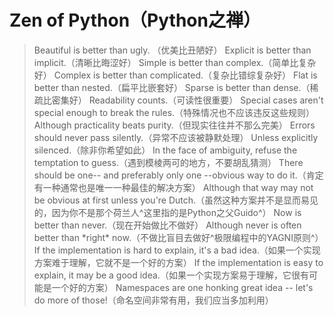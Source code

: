 # Zen of Python（Python之禅）

> Beautiful is better than ugly. （优美比丑陋好）
> Explicit is better than implicit.（清晰比晦涩好）
> Simple is better than complex.（简单比复杂好）
> Complex is better than complicated.（复杂比错综复杂好）
> Flat is better than nested.（扁平比嵌套好）
> Sparse is better than dense.（稀疏比密集好）
> Readability counts.（可读性很重要）
> Special cases aren't special enough to break the rules.（特殊情况也不应该违反这些规则）
> Although practicality beats purity.（但现实往往并不那么完美）
> Errors should never pass silently.（异常不应该被静默处理）
> Unless explicitly silenced.（除非你希望如此）
> In the face of ambiguity, refuse the temptation to guess.（遇到模棱两可的地方，不要胡乱猜测）
> There should be one-- and preferably only one --obvious way to do it.（肯定有一种通常也是唯一一种最佳的解决方案）
> Although that way may not be obvious at first unless you're Dutch.（虽然这种方案并不是显而易见的，因为你不是那个荷兰人^这里指的是Python之父Guido^）
> Now is better than never.（现在开始做比不做好）
> Although never is often better than \*right\* now.（不做比盲目去做好^极限编程中的YAGNI原则^）
> If the implementation is hard to explain, it's a bad idea.（如果一个实现方案难于理解，它就不是一个好的方案）
> If the implementation is easy to explain, it may be a good idea.（如果一个实现方案易于理解，它很有可能是一个好的方案）
> Namespaces are one honking great idea -- let's do more of those!（命名空间非常有用，我们应当多加利用）
